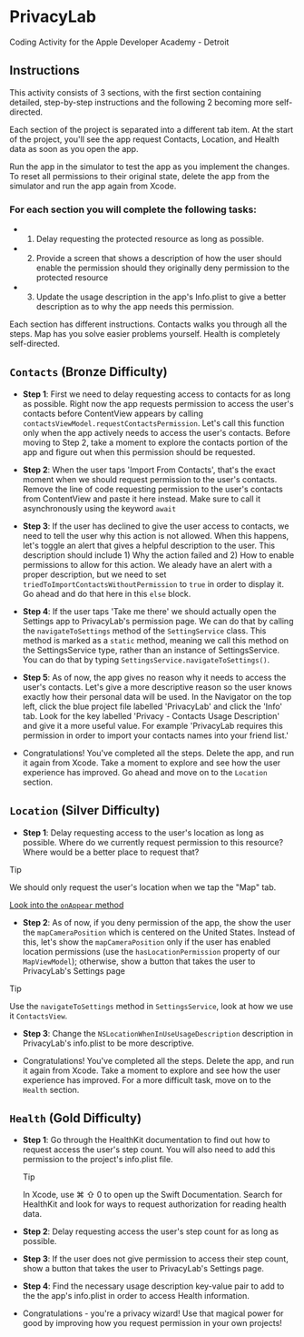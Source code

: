 # PrivacyLab
Coding Activity for the Apple Developer Academy - Detroit

## Instructions

This activity consists of 3 sections, with the first section containing detailed, step-by-step instructions and the following 2 becoming more self-directed. 

Each section of the project is separated into a different tab item. At the start of the project, you'll see the app request Contacts, Location, and Health data as soon as you open the app.

Run the app in the simulator to test the app as you implement the changes.
To reset all permissions to their original state, delete the app from the simulator and run the app again from Xcode.

### For each section you will complete the following tasks:
- 1. Delay requesting the protected resource as long as possible.
- 2. Provide a screen that shows a description of how the user should enable the permission should they originally deny permission to the protected resource
- 3. Update the usage description in the app's Info.plist to give a better description as to why the app needs this permission.

Each section has different instructions. Contacts walks you through all the steps. Map has you solve easier problems yourself. Health is completely self-directed.

## `Contacts` (Bronze Difficulty)
- **Step 1**: First we need to delay requesting access to contacts for as long as possible. Right now the app requests permission to access the user's contacts before ContentView appears by calling `contactsViewModel.requestContactsPermission`. Let's call this function only when the app actively needs to access the user's contacts. Before moving to Step 2, take a moment to explore the contacts portion of the app and figure out when this permission should be requested.
  
- **Step 2**: When the user taps 'Import From Contacts', that's the exact moment when we should request permission to the user's contacts. Remove the line of code requesting permission to the user's contacts from ContentView and paste it here instead. Make sure to call it asynchronously using the keyword `await`
  
- **Step 3**: If the user has declined to give the user access to contacts, we need to tell the user why this action is not allowed. When this happens, let's toggle an alert that gives a helpful description to the user. This description should include 1) Why the action failed and 2) How to enable permissions to allow for this action. We aleady have an alert with a proper description, but we need to set `triedToImportContactsWithoutPermission` to `true` in order to display it. Go ahead and do that here in this `else` block.
  
- **Step 4**: If the user taps 'Take me there' we should actually open the Settings app to PrivacyLab's permission page. We can do that by calling the `navigateToSettings` method of the `SettingService` class. This method is marked as a `static` method, meaning we call this method on the SettingsService type, rather than an instance of SettingsService. You can do that by typing `SettingsService.navigateToSettings()`.
  
- **Step 5**: As of now, the app gives no reason why it needs to access the user's contacts. Let's give a more descriptive reason so the user knows exactly how their personal data will be used. In the Navigator on the top left, click the blue project file labelled 'PrivacyLab' and click the 'Info' tab. Look for the key labelled 'Privacy - Contacts Usage Description' and give it a more useful value. For example 'PrivacyLab requires this permission in order to import your contacts names into your friend list.'
  
- Congratulations! You've completed all the steps. Delete the app, and run it again from Xcode. Take a moment to explore and see how the user experience has improved. Go ahead and move on to the `Location` section.

## `Location` (Silver Difficulty)

- **Step 1**: Delay requesting access to the user's location as long as possible. Where do we currently request permission to this resource? Where would be a better place to request that?
> [!TIP]
> We should only request the user's location when we tap the "Map" tab.
>
> [Look into the `onAppear` method](https://www.hackingwithswift.com/quick-start/swiftui/how-to-respond-to-view-lifecycle-events-onappear-and-ondisappear)

- **Step 2**: As of now, if you deny permission of the app, the show the user the `mapCameraPosition` which is centered on the United States. Instead of this, let's show the `mapCameraPosition` only if the user has enabled location permissions (use the `hasLocationPermission` property of our `MapViewModel`); otherwise, show a button that takes the user to PrivacyLab's Settings page
> [!TIP]
>  Use the `navigateToSettings` method in `SettingsService`, look at how we use it `ContactsView`.

- **Step 3**: Change the `NSLocationWhenInUseUsageDescription` description in PrivacyLab's info.plist to be more descriptive.
  
- Congratulations! You've completed all the steps. Delete the app, and run it again from Xcode. Take a moment to explore and see how the user experience has improved. For a more difficult task, move on to the `Health` section.

## `Health` (Gold Difficulty)

- **Step 1**: Go through the HealthKit documentation to find out how to request access the user's step count. You will also need to add this permission to the project's info.plist file.
  > [!TIP]
  > In Xcode, use ⌘ ⇧ 0 to open up the Swift Documentation. Search for HealthKit and look for ways to request authorization for reading health data.
- **Step 2**: Delay requesting access the user's step count for as long as possible.
  
- **Step 3**: If the user does not give permission to access their step count, show a button that takes the user to PrivacyLab's Settings page.
  
- **Step 4**: Find the necessary usage description key-value pair to add to the the app's info.plist in order to access Health information.
  
- Congratulations - you're a privacy wizard! Use that magical power for good by improving how you request permission in your own projects!
